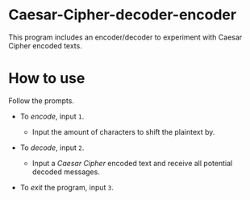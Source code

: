 # Caesar-Cipher-decoder-encoder
This program includes an encoder/decoder to experiment with Caesar Cipher encoded texts. 

# How to use
Follow the prompts.
- To *encode*, input `1`.
  - Input the amount of characters to shift the plaintext by.
  
- To *decode*, input `2`.
  - Input a *Caesar Cipher* encoded text and receive all potential decoded messages.
  
- To *exit* the program, input `3`.

